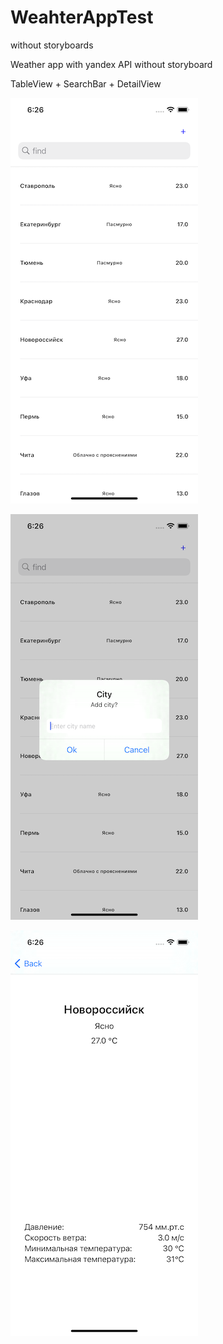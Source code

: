 # WeahterAppTest
without storyboards

Weather app with yandex API without storyboard

TableView + SearchBar + DetailView

![alt text](https://github.com/byLLIPyT/WeahterAppTest/blob/4a16cf4d36594e9ff2a7e9c8e2de12ed11462809/1.png)

![alt text](https://github.com/byLLIPyT/WeahterAppTest/blob/4a16cf4d36594e9ff2a7e9c8e2de12ed11462809/2.png)

![alt text](https://github.com/byLLIPyT/WeahterAppTest/blob/4a16cf4d36594e9ff2a7e9c8e2de12ed11462809/3.png)
